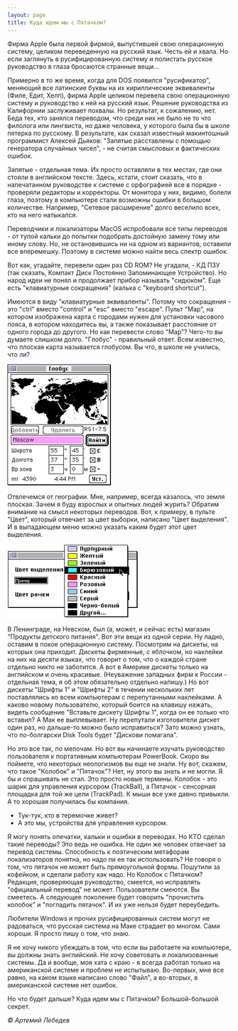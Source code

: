 ```yaml
---
layout: page
title: Куда идем мы с Пятачком?
---
```

 
Фирма Apple была первой фирмой, выпустившей свою операционную систему, целиком переведенную на русский язык. Честь ей и хвала. Но если заглянуть в русифицированную систему и полистать русское руководство в глаза бросаются странные вещи...

Примерно в то же время, когда для DOS появился "русификатор", меняющий все латинские буквы на их кириллические эквиваленты (Филе, Едит, Хелп), фирма Apple целиком перевела свою операционную систему и руководство к ней на русский язык. Решение руководства из Калифорнии заслуживает похвалы. Но результат, к сожалению, нет. Беда тех, кто занялся переводом, что среди них не было не то что филолога или лингвиста, но даже человека, у которого была бы в школе пятерка по русскому. В результате, как сказал известный макинтошный программист Алексей Дьяков: "Запятые расставлены с помощью генератора случайных чисел", - не считая смысловых и фактических ошибок.

Запятые - отдельная тема. Их просто оставляли в тех местах, где они стояли в английском тексте. Здесь, кстати, стоит сказать, что в напечатанном руководстве к системе с орфографией все в порядке - проверяли редакторы и корректоры. От монитора у них, видимо, болели глаза, поэтому в компьютере стали возможны ошибки в большом количестве. Например, "Сетевое расшмрение" долго веселило всех, кто на него натыкался.

Переводчики и локализаторы MacOS испробовали все типы переводов - от тупой кальки до попытки подобрать достойную замену тому или иному слову. Но, не остановившись ни на одном из вариантов, оставили все вперемешку. Поэтому в системе можно найти весь спектр ошибок.

Вот как, угадайте, перевели один раз CD ROM? Не угадали, - КД ПЗУ (так сказать, Компакт Диск Постоянно Запоминающее Устройство). Но народ идеи не понял и продолжает прибор называть "сидюком". Еще есть "клавиатурные сокращения" (калька с "keyboard shortcut"). 

Имеются в виду "клавиатурные эквиваленты". Потому что сокращения - это "ctrl" вместо "control" и "esc" вместо "escape". Пульт "Map", на котором изображена карта с городами нужен для установки часового пояса, в котором находитесь вы, а также показывает расстояние от одного города до другого. Но как перевести слово "Мар"? Чего-то вы думаете слишком долго. "Глобус" - правильный ответ. Всем известно, что плоская карта называется глобусом. Вы что, в школе не учились, что ли?

![Глобус](/mac/nzmd/1.gif)

Отвлечемся от географии. Мне, например, всегда казалось, что земля плоская. Зачем я буду взрослых и опытных людей журить? Обратим внимание на смысл некоторых переводов. Вот, к примеру, в пульте "Цвет", который отвечает за цвет выборки, написано "Цвет выделения". И в выпадающем меню можно указать каким будет этот цвет выделения.

![Цвет](/mac/nzmd/2.gif)

В Ленинграде, на Невском, был (а, может, и сейчас есть) магазин "Продукты детского питания". Вот эти вещи из одной серии. Ну ладно, оставим в покое операционную систему. Посмотрим на дискеты, на которых она приходит. Дискеты фирменные, с яблочком, но наклейки на них на десяти языках, что говорит о том, что о каждой стране отдельно никто не заботится. А вот в Америке дискеты только на английском и очень красивые. (Неуважение западных фирм к России - отдельная тема, я об этом обязательно отдельно напишу.) Но вот дискеты "Шрифты 1" и "Шрифты 2" в течении нескольких лет поставлялись ко всем компьютерам с перепутанными наклейками. А каково новому пользователю, который боится на клавишу нажать, видеть сообщение "Вставьте дискету Шрифты 1", когда он ее только что вставил? А Мак ее выплевывает. Ну перепутали изготовители дискет один раз, но дальше-то можно было исправиться? Зато можно узнать, что по-болгарски Disk Tools будет "Дискови помагала".

Но это все так, по мелочам. Но вот вы начинаете изучать руководство пользователя к портативным компьютерам PowerBook. Скоро вы поймете, что некоторых неологизмов вы еще не знали. Ну вот, скажем, что такое "Колобок" и "Пятачок"? Нет, ну этого вы знать и не могли. Я бы и спрашивать не стал. Это просто новые термины. Колобок - это шарик для управления курсором (TrackBall), а Пятачок - сенсорная площадка для той же цели (TrackPad). К мыши все уже давно привыкли. А то хорошая получилась бы компания. 

- Тук-тук, кто в теремочке живет?
- А это мы, устройства для управления курсором.

Я могу понять опечатки, кальки и ошибки в переводах. Но КТО сделал такие переводы? Это ведь не ошибка. Не один же человек отвечает за перевод системы. Способность к поэтическим метафорам локализаторов понятна, но надо ли ее так использовать? Не говоря о том, что пятачок не может быть прямоугольной формы. Пошутили за кофейком, и сделали работу как надо. Но Колобок с Пятачком? Редакция, проверяющая руководство, смеется, но исправлять "официальный перевод" не может. Пользователи смеются. Вы смеетесь. А следующее поколение будет говорить "прочистить колобок" и "погладить пятачок". И их уже нельзя будет переубедить.

Любители Windows и прочих русифицированных систем могут не радоваться, что русская система на Маке страдает во многом. Сами хороши. Я просто пишу о том, что знаю.

Я не хочу никого убеждать в том, что если вы работаете на компьютере, вы должны знать английский. Не хочу советовать и локализованные системы. Да и вообще, моя хата с краю - я всегда работал только на американской системе и проблем не испытываю. Во-первых, мне все равно, на каком языке написано слово "Файл", а во-вторых, в американской системе нет ошибок.

Но что будет дальше? Куда идем мы с Пятачком? Большой-большой секрет.

*&copy; Артемий Лебедев*
